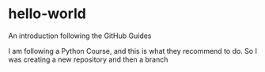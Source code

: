 # hello-world
An introduction following the GitHub Guides

I am following a Python Course, and this is what they recommend to do.
So I was creating a new repository and then a branch
